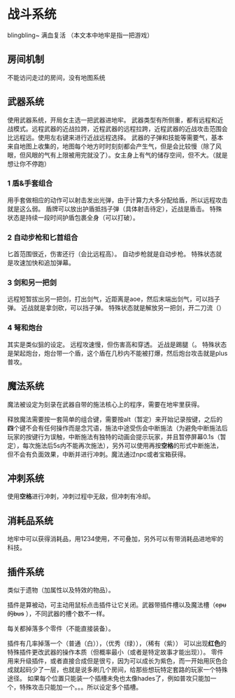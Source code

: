 #  战斗系统

blingbling~ 满血复活
（本文本中地牢是指一把游戏）

## 房间机制

不能访问走过的房间，没有地图系统

##  武器系统

使用武器系统，开局女主选一把武器进地牢。
武器类型有所侧重，都有远程和近战模式。远程武器的近战拉跨，近程武器的远程拉跨，近程武器的近战攻击范围会比远程远。使用左右键来进行近战远程选择。
武器的子弹和技能等需要气，基本来自地图上收集的，地图每个地方时时刻刻都会产生气，但是会比较慢（除了风眼，但风眼的气有上限被用完就没了）。女主身上有气的储存空间，但不大。（就是想让你不停跑）

### 1 盾&手套组合

用手套做相应的动作可以射击发出光弹，由于计算力大多分配给盾，所以远程攻击就是这么弱。
盾牌可以放出护盾抵挡子弹（具体射击待定），近战是盾击。
特殊状态是持续一段时间护盾包裹全身（可以打破）。

### 2 自动步枪和匕首组合

匕首范围很近，伤害还行（会比远程高）。
自动步枪就是自动步枪。
特殊状态就是攻速加快和追加弹幕。

### 3 剑和另一把剑

远程短暂拔出另一把剑，打出剑气，近距离是aoe，然后末端出剑气，可以挡子弹。
近战就是拿剑砍，可以挡子弹。
特殊状态就是解放另一把剑，开二刀流（）

### 4 弩和炮台

其实是类似狙的设定。
远程攻速慢，但伤害高和穿透。
近战是踢腿（。
特殊状态是架起炮台，炮台带一个盾，这个盾在几秒内不能被打爆，然后炮台攻击就是plus普攻。

## 魔法系统

魔法被设定为刻录在武器自带的施法核心上的程序，需要在地牢里获得。

释放魔法需要按一套简单的组合键，需要按alt（暂定）来开始记录按键，之后的**四**个键不会有任何操作而是念咒语，施法中途受伤会中断施法（为避免中断施法后玩家的按键行为误触，中断施法有独特的动画会提示玩家，并且暂停屏幕0.1s（暂定），每次施法后5s内不能再次施法），另外可以使用再按**空格**的形式中断施法，但不会有负面效果，中断并进行冲刺。魔法通过npc或者宝箱获得。

## 冲刺系统

使用**空格**进行冲刺，冲刺过程中无敌，但冲刺有冷却。

## 消耗品系统

地牢中可以获得消耗品，用1234使用，不可叠加，另外可以有带消耗品进地牢的科技。

## 插件系统

类似于遗物（加属性以及特效的物品）。

插件是算被动，可主动用鼠标点击插件让它关闭。武器带插件槽以及魔法槽（~~cpu的bus~~ ），不同武器的槽个数不一样。

每关都掉落多个零件（不能直接装备）。

插件有几率掉落一个（普通（白）），（优秀（绿）），（稀有（紫））
可以出现**红色**的特殊插件更改武器的操作本质（但概率最小（或者是特定故事才能出现））。
零件用来升级插件，或者直接合成但是很亏，因为可以成长为紫色，而一开始用灰色合成就起码少了一层，也就是说多刷几个房间，给那些想玩特定套路的玩家一个特殊途径。
如果每个位置只能装一个插槽未免也太像hades了，例如普攻只能加一个，特殊攻击只能加一个。。。所以设定多个插槽。